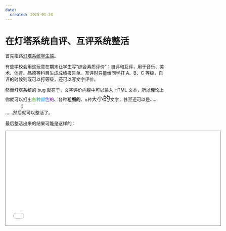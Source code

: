 ```yaml
---
date:
  created: 2025-01-24
---
```


# 在灯塔系统自评、互评系统整活

首先指路[灯塔系统学生端](https://student.lighthouse.ren)。

有些学校会用这玩意在期末让学生写“综合素质评价”：自评和互评，用于音乐、美术、体育、品德等科目生成成绩报告单。互评时只能给同学打 A、B、C 等级，自评的时候则既可以打等级，还可以写文字评价。

然而灯塔系统的 bug 就在于，文字评价内容中可以输入 HTML 文本，所以理论上你就可以打出<b style="color:#339900;font-weight:400">各</b><b style="color:#009999;font-weight:400">种</b><b style="color:#0099ff;font-weight:400">颜</b><b style="color:#6666ff;font-weight:400">色</b><b style="color:#9900ff;font-weight:400">的</b>、<b style="font-weight:300">各</b><b style="font-weight:400">种</b><b style="font-weight:500">粗</b><b style="font-weight:700">细</b><b style="font-weight:800">的</b>、<b style="font-size:0.6em;font-weight:400">各</b><b style="font-size:0.9em;font-weight:400">种</b><b style="font-size:1.2em;font-weight:400">大</b><b style="font-size:1.4em;font-weight:400">小</b><b style="font-size:1.6em;font-weight:400">的</b>文字，甚至还可以是……  
<marquee style="width:4em">滚动屏</marquee>  
……然后就可以整活了。

<!-- more -->

最后整活出来的结果可能是这样的：

<iframe src="./eval_list.html" width="680" height="300" style="border:1px solid gray;" title="整活效果">
</iframe>
